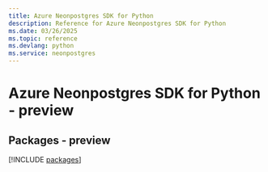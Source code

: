 ```yaml
---
title: Azure Neonpostgres SDK for Python
description: Reference for Azure Neonpostgres SDK for Python
ms.date: 03/26/2025
ms.topic: reference
ms.devlang: python
ms.service: neonpostgres
---
```

# Azure Neonpostgres SDK for Python - preview
## Packages - preview
[!INCLUDE [packages](neonpostgres-index.md)]